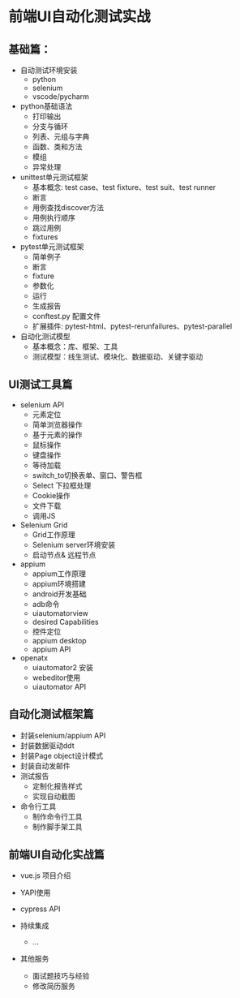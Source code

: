 # 前端UI自动化测试实战

## 基础篇：

  * 自动测试环境安装
    * python
    * selenium
    * vscode/pycharm 
  * python基础语法
    * 打印输出
    * 分支与循环
    * 列表、元组与字典
    * 函数、类和方法
    * 模组
    * 异常处理
  * unittest单元测试框架
    * 基本概念: test case、test fixture、test suit、test runner
    * 断言
    * 用例查找discover方法
    * 用例执行顺序
    * 跳过用例
    * fixtures
  * pytest单元测试框架
    * 简单例子
    * 断言
    * fixture
    * 参数化
    * 运行
    * 生成报告
    * conftest.py 配置文件
    * 扩展插件: pytest-html、pytest-rerunfailures、pytest-parallel
  * 自动化测试模型
    * 基本概念：库、框架、工具
    * 测试模型：线生测试、模块化、数据驱动、关键字驱动

## UI测试工具篇

* selenium API
  * 元素定位
  * 简单浏览器操作
  * 基于元素的操作
  * 鼠标操作
  * 键盘操作
  * 等待加载
  * switch_to切换表单、窗口、警告框
  * Select 下拉框处理
  * Cookie操作
  * 文件下载
  * 调用JS
* Selenium Grid
  * Grid工作原理
  * Selenium server环境安装
  * 启动节点& 远程节点
* appium
  * appium工作原理
  * appium环境搭建
  * android开发基础
  * adb命令
  * uiautomatorview
  * desired Capabilities
  * 控件定位
  * appium desktop
  * appium API
* openatx
  * uiautomator2 安装
  * webeditor使用
  * uiautomator API

## 自动化测试框架篇

* 封装selenium/appium API
* 封装数据驱动ddt
* 封装Page object设计模式
* 封装自动发邮件
* 测试报告
	* 定制化报告样式
	* 实现自动截图
*  命令行工具
   * 制作命令行工具
   * 制作脚手架工具


## 前端UI自动化实战篇

* vue.js 项目介绍
* YAPI使用
* cypress API


*  持续集成
    * ...

* 其他服务
	*  面试题技巧与经验
	*  修改简历服务